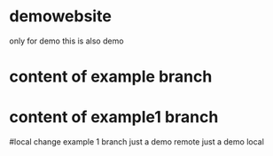 # demowebsite
only for demo
this is also demo
# content of example branch
# content of example1 branch
#local change example 1 branch
just a demo remote
just a demo local
